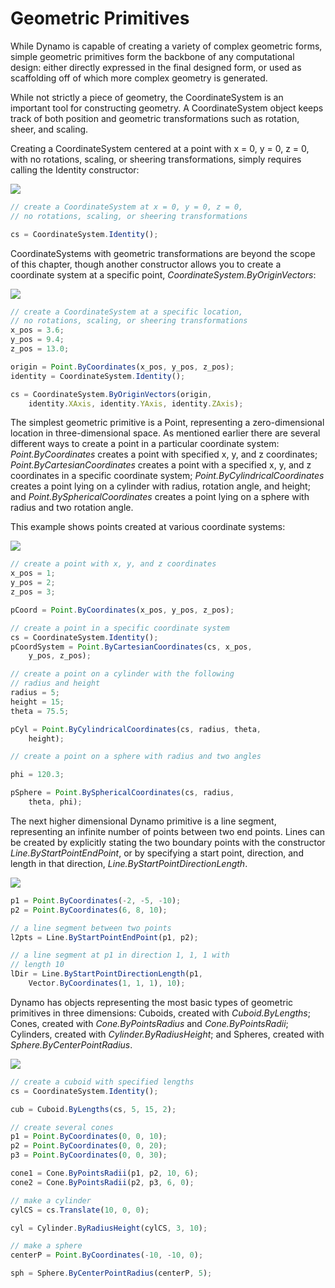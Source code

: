 # Geometric Primitives

While Dynamo is capable of creating a variety of complex geometric forms, simple geometric primitives form the backbone of any computational design: either directly expressed in the final designed form, or used as scaffolding off of which more complex geometry is generated.

While not strictly a piece of geometry, the CoordinateSystem is an important tool for constructing geometry. A CoordinateSystem object keeps track of both position and geometric transformations such as rotation, sheer, and scaling.

Creating a CoordinateSystem centered at a point with x = 0, y = 0, z = 0, with no rotations, scaling, or sheering transformations, simply requires calling the Identity constructor:

![](images/13-2/GeometricPrimitives_01.png)

```js
// create a CoordinateSystem at x = 0, y = 0, z = 0,
// no rotations, scaling, or sheering transformations

cs = CoordinateSystem.Identity();
```

CoordinateSystems with geometric transformations are beyond the scope of this chapter, though another constructor allows you to create a coordinate system at a specific point, *CoordinateSystem.ByOriginVectors*: 

![](images/13-2/GeometricPrimitives_02.png)

```js
// create a CoordinateSystem at a specific location,
// no rotations, scaling, or sheering transformations
x_pos = 3.6;
y_pos = 9.4;
z_pos = 13.0;

origin = Point.ByCoordinates(x_pos, y_pos, z_pos);
identity = CoordinateSystem.Identity();

cs = CoordinateSystem.ByOriginVectors(origin,
    identity.XAxis, identity.YAxis, identity.ZAxis);
```

The simplest geometric primitive is a Point, representing a zero-dimensional location in three-dimensional space.  As mentioned earlier there are several different ways to create a point in a particular coordinate system: *Point.ByCoordinates* creates a point with specified x, y, and z coordinates; *Point.ByCartesianCoordinates* creates a point with a specified x, y, and z coordinates in a specific coordinate system; *Point.ByCylindricalCoordinates* creates a point lying on a cylinder with radius, rotation angle, and height; and *Point.BySphericalCoordinates* creates a point lying on a sphere with radius and two rotation angle.

This example shows points created at various coordinate systems:

![](images/13-2/GeometricPrimitives_03.png)

```js
// create a point with x, y, and z coordinates
x_pos = 1;
y_pos = 2;
z_pos = 3;

pCoord = Point.ByCoordinates(x_pos, y_pos, z_pos);

// create a point in a specific coordinate system
cs = CoordinateSystem.Identity();
pCoordSystem = Point.ByCartesianCoordinates(cs, x_pos,
    y_pos, z_pos);

// create a point on a cylinder with the following
// radius and height
radius = 5;
height = 15;
theta = 75.5;

pCyl = Point.ByCylindricalCoordinates(cs, radius, theta,
    height);

// create a point on a sphere with radius and two angles

phi = 120.3;

pSphere = Point.BySphericalCoordinates(cs, radius, 
    theta, phi);
```

The next higher dimensional Dynamo primitive is a line segment, representing an infinite number of points between two end points. Lines can be created by explicitly stating the two boundary points with the constructor *Line.ByStartPointEndPoint*, or by specifying a start point, direction, and length in that direction, *Line.ByStartPointDirectionLength*.

![](images/13-2/GeometricPrimitives_04.png)

```js
p1 = Point.ByCoordinates(-2, -5, -10);
p2 = Point.ByCoordinates(6, 8, 10);

// a line segment between two points
l2pts = Line.ByStartPointEndPoint(p1, p2); 

// a line segment at p1 in direction 1, 1, 1 with 
// length 10
lDir = Line.ByStartPointDirectionLength(p1,
    Vector.ByCoordinates(1, 1, 1), 10);
```
 
Dynamo has objects representing the most basic types of geometric primitives in three dimensions: Cuboids, created with *Cuboid.ByLengths*; Cones, created with *Cone.ByPointsRadius* and *Cone.ByPointsRadii*; Cylinders, created with *Cylinder.ByRadiusHeight*; and Spheres, created with *Sphere.ByCenterPointRadius*.

![](images/13-2/GeometricPrimitives_05.png)

```js
// create a cuboid with specified lengths
cs = CoordinateSystem.Identity();

cub = Cuboid.ByLengths(cs, 5, 15, 2);

// create several cones
p1 = Point.ByCoordinates(0, 0, 10);
p2 = Point.ByCoordinates(0, 0, 20);
p3 = Point.ByCoordinates(0, 0, 30);

cone1 = Cone.ByPointsRadii(p1, p2, 10, 6);
cone2 = Cone.ByPointsRadii(p2, p3, 6, 0);

// make a cylinder
cylCS = cs.Translate(10, 0, 0);

cyl = Cylinder.ByRadiusHeight(cylCS, 3, 10);

// make a sphere
centerP = Point.ByCoordinates(-10, -10, 0);

sph = Sphere.ByCenterPointRadius(centerP, 5);
```